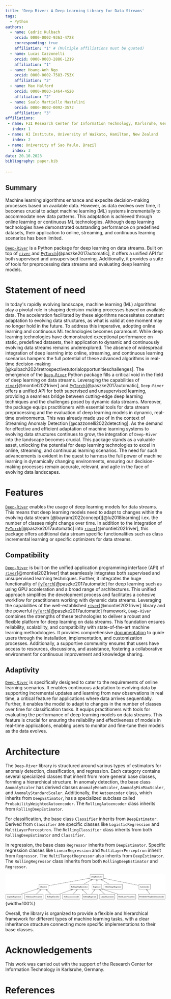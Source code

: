 ```yaml
---
title: 'Deep River: A Deep Learning Library for Data Streams'
tags:
  - Python
authors:
  - name: Cedric Kulbach
    orcid: 0000-0002-9363-4728
    corresponding: true
    affiliation: "1" # (Multiple affiliations must be quoted)
  - name: Lucas Cazzonelli
    orcid: 0000-0003-2886-1219
    affiliation: "1"
  - name: Hoang-Anh Ngo
    orcid: 0000-0002-7583-753X
    affiliation: "2"
  - name: Max Halford
    orcid: 0000-0003-1464-4520
    affiliation: "2"
  - name: Saulo Martiello Mastelini
    orcid: 0000-0002-0092-3572
    affiliation: "3"
affiliations:
 - name: FZI Research Center for Information Technology, Karlsruhe, Germany
   index: 1
 - name: AI Institute, University of Waikato, Hamilton, New Zealand
   index: 2
 - name: University of Sao Paulo, Brazil
   index: 3
date: 20.10.2023
bibliography: paper.bib

---
```


## Summary
Machine learning algorithms enhance and expedite decision-making processes based on available data. 
However, as data evolves over time, it becomes crucial to adapt machine learning (ML) systems incrementally to accommodate new data patterns.
This adaptation is achieved through online learning or continuous ML technologies. 
Although deep learning technologies have demonstrated outstanding performance on predefined datasets, their application to online, streaming, and continuous learning scenarios has been limited.

[`Deep-River`](https://github.com/online-ml/deep-river) is a Python package for deep learning on data streams. 
Built on top of [`river`](https://riverml.xyz/latest/) and [`PyTorch`](https://pytorch.org)[@paszke2017automatic], it offers a unified API for both supervised and unsupervised learning. 
Additionally, it provides a suite of tools for preprocessing data streams and evaluating deep learning models.

# Statement of need

In today's rapidly evolving landscape, machine learning (ML) algorithms play a pivotal role in shaping decision-making processes based on available data. 
The acceleration facilitated by these algorithms necessitates constant adaptation to evolving data structures, as what is valid at one moment may no longer hold in the future. 
To address this imperative, adopting online learning and continuous ML technologies becomes paramount.
While deep learning technologies have demonstrated exceptional performance on static, predefined datasets, their application to dynamic and continuously evolving data streams remains underexplored. 
The absence of widespread integration of deep learning into online, streaming, and continuous learning scenarios hampers the full potential of these advanced algorithms in real-time decision-making [@kulbach2024retrospectivetutorialopportunitieschallenges].
The emergence of the [`Deep-River`](https://github.com/online-ml/deep-river) Python package fills a critical void in the field of deep learning on data streams. 
Leveraging the capabilities of [`river`](https://riverml.xyz/latest/)[@montiel2021river] and [`PyTorch`](https://pytorch.org)[@paszke2017automatic], `Deep-River` offers a unified API for both supervised and unsupervised learning, providing a seamless bridge between cutting-edge deep learning techniques and the challenges posed by dynamic data streams. 
Moreover, the package equips practitioners with essential tools for data stream preprocessing and the evaluation of deep learning models in dynamic, real-time environments. 
This was already made use of in the context of Streaming Anomaly Detection [@cazzonelli2022detecting].
As the demand for effective and efficient adaptation of machine learning systems to evolving data structures continues to grow, the integration of `Deep-River` into the landscape becomes crucial. 
This package stands as a valuable asset, unlocking the potential for deep learning technologies to excel in online, streaming, and continuous learning scenarios. 
The need for such advancements is evident in the quest to harness the full power of machine learning in dynamically changing environments, ensuring our decision-making processes remain accurate, relevant, and agile in the face of evolving data landscapes.

# Features
[`Deep-River`](https://github.com/online-ml/deep-river) enables the usage of deep learning models for data streams. 
This means that deep learning models need to adapt to changes within the evolving data stream [@bayram2022concept][@lu2018learning] i.ex. the number of classes might change over time.
In addition to the integration of [`PyTorch`](https://pytorch.org)[@paszke2017automatic] into [`river`](https://riverml.xyz/latest/)[@montiel2021river], this package offers additional data stream specific functionalities such as class incremental learning or specific optimizers for data streams.

## Compatibility
[`Deep-River`](https://github.com/online-ml/deep-river) is built on the unified application programming interface (API) of [`river`](https://riverml.xyz/latest/)[@montiel2021river] that seamlessly integrates both supervised and unsupervised learning techniques.
Further, it integrates the huge functionality of [`PyTorch`](https://pytorch.org)[@paszke2017automatic] for deep learning such as using GPU acceleration and a broad range of architectures.
This unified approach simplifies the development process and facilitates a cohesive workflow for practitioners working with dynamic data streams.
Leveraging the capabilities of the well-established [`river`](https://riverml.xyz/latest/)[@montiel2021river] library and the powerful [`PyTorch`](https://pytorch.org)[@paszke2017automatic] framework, `Deep-River` combines the strengths of these technologies to deliver a robust and flexible platform for deep learning on data streams. 
This foundation ensures reliability, scalability, and compatibility with state-of-the-art machine learning methodologies.
It provides comprehensive [documentation](https://online-ml.github.io/deep-river/) to guide users through the installation, implementation, and customization processes. Additionally, a supportive community ensures that users have access to resources, discussions, and assistance, fostering a collaborative environment for continuous improvement and knowledge sharing.

## Adaptivity
[`Deep-River`](https://github.com/online-ml/deep-river) is specifically designed to cater to the requirements of online learning scenarios. 
It enables continuous adaptation to evolving data by supporting incremental updates and learning from new observations in real time, a critical feature for applications where data arrives sequentially.
Further, it enables the model to adapt to changes in the number of classes over time for classification tasks.
It equips practitioners with tools for evaluating the performance of deep learning models on data streams. This feature is crucial for ensuring the reliability and effectiveness of models in real-time applications, enabling users to monitor and fine-tune their models as the data evolves.

# Architecture
The `Deep-River` library is structured around various types of estimators for anomaly detection, classification, and regression. 
Each category contains several specialized classes that inherit from more general base classes, forming a hierarchical structure.
In anomaly detection, the base class `AnomalyScaler` has derived classes `AnomalyMeanScaler`, `AnomalyMinMaxScaler`, and `AnomalyStandardScaler`. 
Additionally, the `Autoencoder` class, which inherits from `DeepEstimator`, has a specialized subclass called `ProbabilityWeightedAutoencoder`. 
The `RollingAutoencoder` class inherits from `RollingDeepEstimator`.

For classification, the base class `Classifier` inherits from `DeepEstimator`. 
Derived from `Classifier` are specific classes like `LogisticRegression` and `MultiLayerPerceptron`. 
The `RollingClassifier` class inherits from both `RollingDeepEstimator` and `Classifier`.

In regression, the base class `Regressor` inherits from `DeepEstimator`. 
Specific regression classes like `LinearRegression` and `MultiLayerPerceptron` inherit from `Regressor`. 
The `MultiTargetRegressor` also inherits from `DeepEstimator`. 
The `RollingRegressor` class inherits from both `RollingDeepEstimator` and `Regressor`.

![Architecture of Deep-River\label{fig:Architecture}](classes.png){width=100%}

Overall, the library is organized to provide a flexible and hierarchical framework for different types of machine learning tasks, with a clear inheritance structure connecting more specific implementations to their base classes.

# Acknowledgements

This work was carried out with the support of the Research Center for Information Technology in Karlsruhe, Germany.

# References